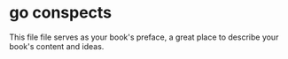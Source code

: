 # go conspects

This file file serves as your book's preface, a great place to describe your book's content and ideas.

